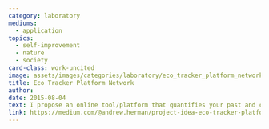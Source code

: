 ```yaml
---
category: laboratory
mediums:
  - application
topics:
  - self-improvement
  - nature
  - society
card-class: work-uncited
image: assets/images/categories/laboratory/eco_tracker_platform_network.png
title: Eco Tracker Platform Network
author:
date: 2015-08-04
text: I propose an online tool/platform that quantifies your past and current impact and allows you to track your impact over time. As you make positive lifestyle and habit changes, you can track the concrete improvements in emission reductions and money saved. This tool can be used by individuals, families, and even larger groups like neighborhoods and corporations. This networked approach is a great opportunity for gamification and competition between individuals and teams to improve their lifestyles.
link: https://medium.com/@andrew.herman/project-idea-eco-tracker-platform-network-53d5a50ca098
---
```

